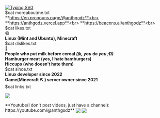 <a href="#"><img src="https://capsule-render.vercel.app/api?type=waving&height=300&color=0:38A5B6,100:a82da8&text=anthgodz&textBg=false&strokeWidth=0&desc=I%20make%20stuff%20sometimes&fontAlign=50&fontAlignY=30&descSize=21&section=header&reversal=false" alt="Typing SVG" /></a>
<br>
$cat moreaboutme.txt  
**https://en.pronouns.page/@anthgodz**<br>
**https://anthgodz.vercel.app**<br>
**https://beacons.ai/anthgodz**<br>
$cat likes.txt  
😄  
**Linux (Mint and Ubuntu), Minecraft**  
$cat dislikes.txt  
🤮  
**People who put milk before cereal _(jk, you do you ;D)_**  
**Hamburger meat (yes, I hate hamburgers)**  
**Hiccups (who doesn't hate them)**  
$cat since.txt  
**Linux developer since 2022**  
**Game(Minecraft ⛏ ) server owner since 2021**  
$cat links.txt  
<p><a href="https://discord.com/users/844302146161213480"><img align="center" src="https://lanyard-profile-readme.vercel.app/api/844302146161213480?bg=302c33"></a></p>
**Youtube(I don't post videos, just have a channel): https://youtube.com/@anthgodz**
<img align="center" src="https://github-readme-stats.vercel.app/api?username=anthgodz&theme=algolia">
<img align="center" src="https://capsule-render.vercel.app/api?type=waving&height=300&color=gradient&text=Thats%20all&textBg=false&strokeWidth=0&desc=You%20actually%20wasted%20time%20reading%20this%20small%20text?&fontAlign=50&fontAlignY=48&descSize=1&section=footer&reversal=false&descAlignY=68">
